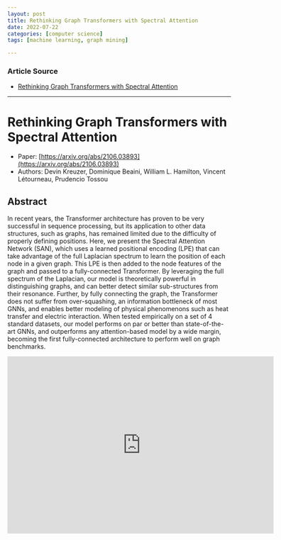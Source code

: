 ```yaml
---
layout: post
title: Rethinking Graph Transformers with Spectral Attention
date: 2022-07-22
categories: [computer science]
tags: [machine learning, graph mining]

---
```


### Article Source

* [Rethinking Graph Transformers with Spectral Attention](https://www.youtube.com/watch?v=51_K8RDVlXY)


---

# Rethinking Graph Transformers with Spectral Attention

* Paper: [https://arxiv.org/abs/2106.03893](https://arxiv.org/abs/2106.03893)
* Authors: Devin Kreuzer, Dominique Beaini, William L. Hamilton, Vincent Létourneau, Prudencio Tossou



## Abstract

In recent years, the Transformer architecture has proven to be very successful in sequence processing, but its application to other data structures, such as graphs, has remained limited due to the difficulty of properly defining positions. Here, we present the Spectral Attention Network (SAN), which uses a learned positional encoding (LPE) that can take advantage of the full Laplacian spectrum to learn the position of each node in a given graph. This LPE is then added to the node features of the graph and passed to a fully-connected Transformer. By leveraging the full spectrum of the Laplacian, our model is theoretically powerful in distinguishing graphs, and can better detect similar sub-structures from their resonance. Further, by fully connecting the graph, the Transformer does not suffer from over-squashing, an information bottleneck of most GNNs, and enables better modeling of physical phenomenons such as heat transfer and electric interaction. When tested empirically on a set of 4 standard datasets, our model performs on par or better than state-of-the-art GNNs, and outperforms any attention-based model by a wide margin, becoming the first fully-connected architecture to perform well on graph benchmarks.

<iframe width="600" height="400" src="https://www.youtube.com/embed/51_K8RDVlXY" title="YouTube video player" frameborder="0" allow="accelerometer; autoplay; clipboard-write; encrypted-media; gyroscope; picture-in-picture" allowfullscreen></iframe>